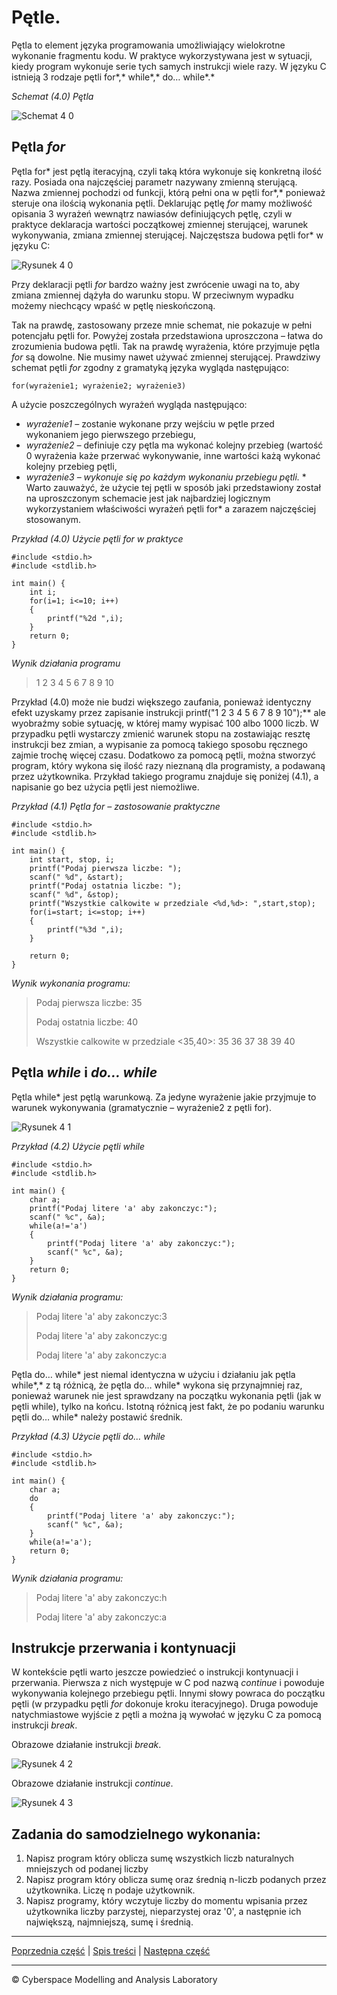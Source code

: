 # Pętle.
Pętla to element języka programowania umożliwiający wielokrotne wykonanie fragmentu kodu. W praktyce wykorzystywana jest w sytuacji, kiedy program wykonuje serie tych samych instrukcji wiele razy. W języku C istnieją 3 rodzaje pętli for*,* while*,* do… while*.* 

*Schemat (4.0) Pętla*

![Schemat 4 0](https://user-images.githubusercontent.com/71324202/142193003-570890bf-4e03-4152-8d7b-b4d840e3d9a7.png)

## **Pętla *for***
Pętla for* jest pętlą iteracyjną, czyli taką która wykonuje się konkretną ilość razy. Posiada ona najczęściej parametr nazywany zmienną sterującą. Nazwa zmiennej pochodzi od funkcji, którą pełni ona w pętli for*,* ponieważ steruje ona ilością wykonania pętli. Deklarując pętlę *for* mamy możliwość opisania 3 wyrażeń wewnątrz nawiasów definiujących pętlę, czyli w praktyce deklaracja wartości początkowej zmiennej sterującej, warunek wykonywania, zmiana zmiennej sterującej. Najczęstsza budowa pętli for* w języku C:

![Rysunek 4 0](https://user-images.githubusercontent.com/71324202/142193127-242674ab-7d6c-4673-9f05-5a4171e6c81e.png)

Przy deklaracji pętli *for* bardzo ważny jest zwrócenie uwagi na to, aby zmiana zmiennej dążyła do warunku stopu. W przeciwnym wypadku możemy niechcący wpaść w pętlę nieskończoną. 

Tak na prawdę, zastosowany przeze mnie schemat, nie pokazuje w pełni potencjału pętli for. Powyżej została przedstawiona uproszczona – łatwa do zrozumienia budowa pętli. Tak na prawdę wyrażenia, które przyjmuje pętla *for* są dowolne. Nie musimy nawet używać zmiennej sterującej.  Prawdziwy schemat pętli *for* zgodny z gramatyką języka wygląda następująco:

`for(wyrażenie1; wyrażenie2; wyrażenie3)`

A użycie poszczególnych wyrażeń wygląda następująco:

- *wyrażenie1 –* zostanie wykonane przy wejściu w pętle przed wykonaniem jego pierwszego przebiegu,
- *wyrażenie2 –* definiuje czy pętla ma wykonać kolejny przebieg (wartość 0 wyrażenia każe przerwać wykonywanie, inne wartości każą wykonać kolejny przebieg pętli,
- *wyrażenie3 – wykonuje się po każdym wykonaniu przebiegu pętli.*
\*
` `Warto zauważyć, że użycie tej pętli w sposób jaki przedstawiony został na uproszczonym schemacie jest jak najbardziej logicznym wykorzystaniem właściwości wyrażeń pętli for* a zarazem najczęściej stosowanym.

*Przykład (4.0) Użycie pętli for w praktyce*

```
#include <stdio.h>
#include <stdlib.h>

int main() {
	int i;
	for(i=1; i<=10; i++)
	{
		printf("%2d ",i);
	}
	return 0;
}
```

*Wynik działania programu*

>1 2 3 4 5 6 7 8 9 10

Przykład (4.0) może nie budzi większego zaufania, ponieważ identyczny efekt uzyskamy przez zapisanie instrukcji printf("1 2 3 4 5 6 7 8 9 10");** ale wyobraźmy sobie sytuację, w której mamy wypisać 100 albo 1000 liczb. W przypadku pętli wystarczy zmienić warunek stopu na zostawiając resztę instrukcji bez zmian, a wypisanie za pomocą takiego sposobu ręcznego zajmie trochę więcej czasu. Dodatkowo za pomocą pętli, można stworzyć program, który wykona się ilość razy nieznaną dla programisty, a podawaną przez użytkownika. Przykład takiego programu znajduje się poniżej (4.1), a napisanie go bez użycia pętli jest niemożliwe.

*Przykład (4.1) Pętla for – zastosowanie praktyczne*
```
#include <stdio.h>
#include <stdlib.h>

int main() {
	int start, stop, i;
	printf("Podaj pierwsza liczbe: ");
	scanf(" %d", &start);
	printf("Podaj ostatnia liczbe: ");
	scanf(" %d", &stop);
	printf("Wszystkie calkowite w przedziale <%d,%d>: ",start,stop);
	for(i=start; i<=stop; i++)
	{
		printf("%3d ",i);
	}
	
	return 0;
}

```

*Wynik wykonania programu:*

>Podaj pierwsza liczbe: 35
>
>Podaj ostatnia liczbe: 40
>
>Wszystkie calkowite w przedziale <35,40>:  35  36  37  38  39  40


## **Pętla *while* i *do... while***
Pętla while* jest pętlą warunkową. Za jedyne wyrażenie jakie przyjmuje to warunek wykonywania (gramatycznie – wyrażenie2 z pętli for). 

![Rysunek 4 1](https://user-images.githubusercontent.com/71324202/142193208-3f315ec1-30c0-4e6f-aba7-08416237b841.png)


*Przykład (4.2) Użycie pętli while*

```
#include <stdio.h>
#include <stdlib.h>

int main() {
	char a;
	printf("Podaj litere 'a' aby zakonczyc:");
	scanf(" %c", &a);
	while(a!='a')
	{
		printf("Podaj litere 'a' aby zakonczyc:");
		scanf(" %c", &a);
	}
	return 0;
}
```

*Wynik działania programu:*

>Podaj litere 'a' aby zakonczyc:3
>
>Podaj litere 'a' aby zakonczyc:g
>
>Podaj litere 'a' aby zakonczyc:a

Pętla do… while* jest niemal identyczna w użyciu i działaniu jak pętla while*,* z tą różnicą, że pętla do… while* wykona się przynajmniej raz, ponieważ warunek nie jest sprawdzany na początku wykonania pętli (jak w pętli while), tylko na końcu. Istotną różnicą jest fakt, że po podaniu warunku pętli do… while* należy postawić średnik.

*Przykład (4.3) Użycie pętli do… while*

```
#include <stdio.h>
#include <stdlib.h>

int main() {
	char a;
	do
	{
		printf("Podaj litere 'a' aby zakonczyc:");
		scanf(" %c", &a);
	}
	while(a!='a');
	return 0;
}
```

*Wynik działania programu:*

>Podaj litere 'a' aby zakonczyc:h
>
>Podaj litere 'a' aby zakonczyc:a

## **Instrukcje przerwania i kontynuacji**
W kontekście pętli warto jeszcze powiedzieć o instrukcji kontynuacji i przerwania. Pierwsza z nich występuje w C pod nazwą *continue* i powoduje wykonywania kolejnego przebiegu pętli. Innymi słowy powraca do początku pętli (w przypadku pętli *for* dokonuje kroku iteracyjnego). Druga powoduje natychmiastowe wyjście z pętli a można ją wywołać w języku C za pomocą instrukcji *break*. 

Obrazowe działanie instrukcji *break*.

![Rysunek 4 2](https://user-images.githubusercontent.com/71324202/142193268-cea28e04-98ec-4844-b1eb-2bb1bc2d8dfa.png)

Obrazowe działanie instrukcji *continue*.

![Rysunek 4 3](https://user-images.githubusercontent.com/71324202/142193331-0351c627-7b3a-4727-ab60-532576e98b41.png)

## **Zadania do samodzielnego wykonania:**
1. Napisz program który oblicza sumę wszystkich liczb naturalnych mniejszych od podanej liczby
1. Napisz program który oblicza sumę oraz średnią n-liczb podanych przez użytkownika. Liczę n podaje użytkownik.
1. Napisz programy, który wczytuje liczby do momentu wpisania przez użytkownika liczby parzystej, nieparzystej oraz '0', a następnie ich największą, najmniejszą, sumę i średnią.



***
[Poprzednia część](https://github.com/CyberMALab/Instrukcja-warunkowa.git) | [Spis treści](https://github.com/CyberMALab/Wprowadzenie-do-programowania-w-j-zyku-ANSI-C.git) | [Następna część](https://github.com/CyberMALab/Comming-Soon.git)
***
&copy; Cyberspace Modelling and Analysis Laboratory
